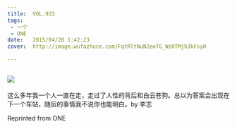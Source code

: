 ```yaml
---
title:	VOL.933
tags:
 - 一个
 - ONE
date:	2015/04/28 1:42:23
cover:	http://image.wufazhuce.com/FqtRltNuN2eoTG_WzOTMjh3kFsyH

---
```

![](http://image.wufazhuce.com/FqtRltNuN2eoTG_WzOTMjh3kFsyH)
---

这么多年我一个人一直在走，走过了人性的背后和白云苍狗。总以为答案会出现在下一个车站，随后的事情我不说你也能明白。by 李志
 
Reprinted from ONE
